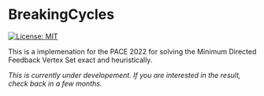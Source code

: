 # BreakingCycles

[![License: MIT](https://img.shields.io/badge/License-MIT-yellow.svg)](https://opensource.org/licenses/MIT)

This is a implemenation for the PACE 2022 for solving the Minimum Directed Feedback Vertex Set exact and heuristically.

*This is currently under developement. If you are interested in the result, check back in a few months.*

